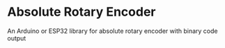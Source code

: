 # Absolute Rotary Encoder
An Arduino or ESP32 library for absolute rotary encoder with binary code output

